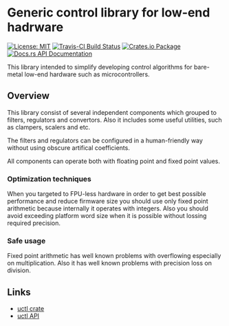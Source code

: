 # Generic control library for low-end hadrware

[![License: MIT](https://img.shields.io/badge/License-MIT-brightgreen.svg)](https://opensource.org/licenses/MIT)
[![Travis-CI Build Status](https://travis-ci.org/katyo/uctl.svg?branch=master)](https://travis-ci.org/katyo/uctl)
[![Crates.io Package](https://img.shields.io/crates/v/uctl.svg?style=popout)](https://crates.io/crates/uctl)
[![Docs.rs API Documentation](https://docs.rs/uctl/badge.svg)](https://docs.rs/uctl)

This library intended to simplify developing control algorithms for bare-metal low-end hardware such as 
microcontrollers.

## Overview

This library consist of several independent components which grouped to filters, regulators and convertors.
Also it includes some useful utilities, such as clampers, scalers and etc.

The filters and regulators can be configured in a human-friendly way without using obscure artifical coefficients.

All components can operate both with floating point and fixed point values.

### Optimization techniques

When you targeted to FPU-less hardware in order to get best possible performance and reduce firmware size you should 
use only fixed point arithmetic because internally it operates with integers.
Also you should avoid exceeding platform word size when it is possible without lossing required precision.

### Safe usage

Fixed point arithmetic has well known problems with overflowing especially on multiplication.
Also it has well known problems with precision loss on division.

## Links

* [uctl crate](https://crates.io/crates/uctl)
* [uctl API](https://docs.rs/uctl)
